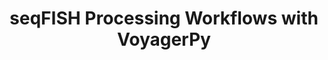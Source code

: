 ---
title: seqFISH Processing Workflows with VoyagerPy
layout: technology
name: seqFISH
published: false
order: 6
---